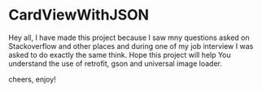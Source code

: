 # CardViewWithJSON
Hey all,
I have made this project because I saw mny questions asked on Stackoverflow and other places and during one of my job interview I was asked to do exactly the same think.
Hope this project will help You understand the use of retrofit, gson and universal image loader.

cheers,
enjoy!
